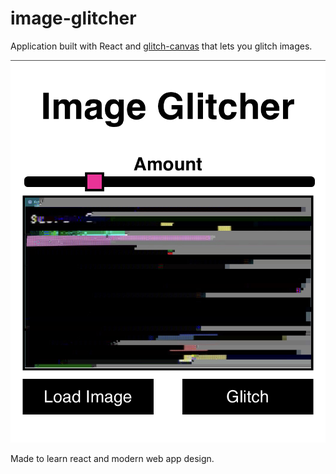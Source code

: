 # image-glitcher
 
Application built with React and [glitch-canvas](https://github.com/snorpey/glitch-canvas) that lets you glitch images. 

![Screenshot](screenios.jpg)


Made to learn react and modern web app design. 